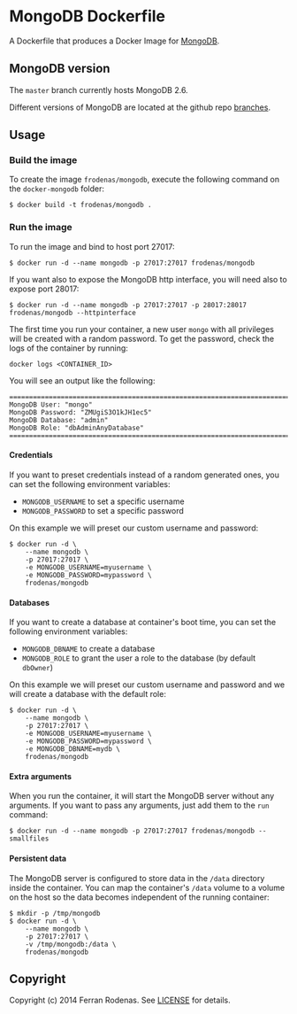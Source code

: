 # MongoDB Dockerfile

A Dockerfile that produces a Docker Image for [MongoDB](http://www.mongodb.org/).

## MongoDB version

The `master` branch currently hosts MongoDB 2.6.

Different versions of MongoDB are located at the github repo [branches](https://github.com/frodenas/docker-mongodb/branches).

## Usage

### Build the image

To create the image `frodenas/mongodb`, execute the following command on the `docker-mongodb` folder:

```
$ docker build -t frodenas/mongodb .
```

### Run the image

To run the image and bind to host port 27017:

```
$ docker run -d --name mongodb -p 27017:27017 frodenas/mongodb
```

If you want also to expose the MongoDB http interface, you will need also to expose port 28017:

```
$ docker run -d --name mongodb -p 27017:27017 -p 28017:28017 frodenas/mongodb --httpinterface
```

The first time you run your container,  a new user `mongo` with all privileges will be created with a random password.
To get the password, check the logs of the container by running:

```
docker logs <CONTAINER_ID>
```

You will see an output like the following:

```
========================================================================
MongoDB User: "mongo"
MongoDB Password: "ZMUgiS3O1kJH1ec5"
MongoDB Database: "admin"
MongoDB Role: "dbAdminAnyDatabase"
========================================================================
```

#### Credentials

If you want to preset credentials instead of a random generated ones, you can set the following environment variables:

* `MONGODB_USERNAME` to set a specific username
* `MONGODB_PASSWORD` to set a specific password

On this example we will preset our custom username and password:

```
$ docker run -d \
    --name mongodb \
    -p 27017:27017 \
    -e MONGODB_USERNAME=myusername \
    -e MONGODB_PASSWORD=mypassword \
    frodenas/mongodb
```

#### Databases

If you want to create a database at container's boot time, you can set the following environment variables:

* `MONGODB_DBNAME` to create a database
* `MONGODB_ROLE` to grant the user a role to the database (by default `dbOwner`)

On this example we will preset our custom username and password and we will create a database with the default role:

```
$ docker run -d \
    --name mongodb \
    -p 27017:27017 \
    -e MONGODB_USERNAME=myusername \
    -e MONGODB_PASSWORD=mypassword \
    -e MONGODB_DBNAME=mydb \
    frodenas/mongodb
```

#### Extra arguments

When you run the container, it will start the MongoDB server without any arguments. If you want to pass any arguments,
just add them to the `run` command:

```
$ docker run -d --name mongodb -p 27017:27017 frodenas/mongodb --smallfiles
```

#### Persistent data

The MongoDB server is configured to store data in the `/data` directory inside the container. You can map the
container's `/data` volume to a volume on the host so the data becomes independent of the running container:

```
$ mkdir -p /tmp/mongodb
$ docker run -d \
    --name mongodb \
    -p 27017:27017 \
    -v /tmp/mongodb:/data \
    frodenas/mongodb
```

## Copyright

Copyright (c) 2014 Ferran Rodenas. See [LICENSE](https://github.com/frodenas/docker-mongodb/blob/master/LICENSE) for details.
